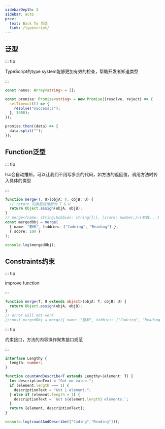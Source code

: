```yaml
---
sidebarDepth: 3
sidebar: auto
prev:
  text: Back To 目录
  link: /typescript/
---
```




## 泛型

::: tip

TypeScript的type system能够更加有效的检查，帮助开发者知道类型

:::

```typescript {1,3}
const names: Array<string> = [];

const promise: Promise<string> = new Promise((resolve, reject) => {
  setTimeout(() => {
    resolve("success:)");
  }, 3000);
});

promise.then((data) => {
  data.split("");
});

```



## Function泛型

::: tip

tsc会自动推断，可以让我们不用写多余的代码，如方法的返回值，调用方法时传入具体的类型

:::

```typescript {1}
function merge<T, U>(objA: T, objB: U) {
  // return 的类型会推断为 T & U
  return Object.assign(objA, objB);
}
// merge<{name: string;hobbies: string[];}, {score: number;}>(参数。..)
const mergedObj = merge(
  { name: "静默", hobbies: ["Codeing", "Reading"] },
  { score: 100 }
);

console.log(mergedObj);
```



## Constraints约束

::: tip

improve function

:::

```typescript {1}
function merge<T, U extends object>(objA: T, objB: U) {
  return Object.assign(objA, objB);
}
// error will not work
//const mergedObj = merge({ name: "静默", hobbies: ["Codeing", "Reading"] }, "");
```

::: tip

约束接口，方法的内容操作聚焦接口规范

:::

```typescript {5}
interface Lengthy {
  length: number;
}

function countAndDescribe<T extends Lengthy>(element: T) {
  let descriptionText = "Got no value.";
  if (element.length === 1) {
    descriptionText = "Got 1 element.";
  } else if (element.length > 1) {
    descriptionText = `Got ${element.length} elements.`;
  }
  return [element, descriptionText];
}

console.log(countAndDescribe(["Coding","Reading"]));
```

